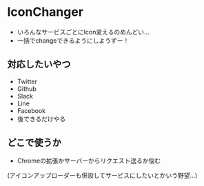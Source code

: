 # IconChanger
 - いろんなサービスごとにIcon変えるのめんどい...
 - 一括でchangeできるようにしようずー！

## 対応したいやつ
 - Twitter
 - Github
 - Slack
 - Line
 - Facebook
 - 後できるだけやる

## どこで使うか
 - Chromeの拡張かサーバーからリクエスト送るか悩む 
 
 (アイコンアップローダーも併設してサービスにしたいとかいう野望...)
